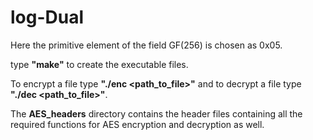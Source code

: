 # log-Dual

Here the primitive element of the field GF(256) is chosen as 0x05.

type <b>"make"</b> to create the executable files.

To encrypt a file type <b>"./enc &lt;path_to_file&gt;"</b> and to decrypt a file type <b>"./dec &lt;path_to_file&gt;"</b>.
  
The <b>AES_headers</b> directory contains the header files containing all the required functions for AES encryption and decryption as well.
